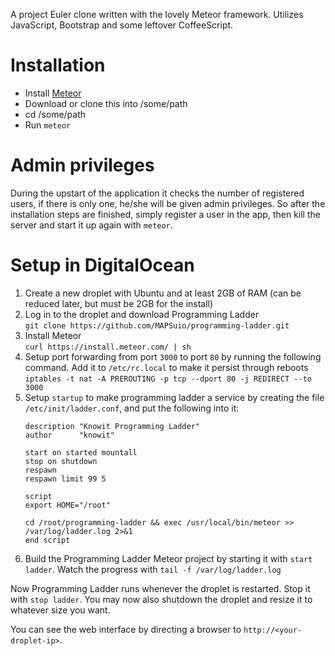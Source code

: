 A project Euler clone written with the lovely Meteor framework. Utilizes JavaScript, Bootstrap and some leftover CoffeeScript.

# Installation
- Install [Meteor](http://meteor.com)
- Download or clone this into /some/path
- cd /some/path
- Run `meteor`

# Admin privileges
During the upstart of the application it checks the number of registered users, if there is only one, he/she will be given admin privileges. So after the installation steps are finished, simply register a user in the app, then kill the server and start it up again with `meteor`.

# Setup in DigitalOcean
1. Create a new droplet with Ubuntu and at least 2GB of RAM (can be reduced later, but must be 2GB for the install)
2. Log in to the droplet and download Programming Ladder  
    `git clone https://github.com/MAPSuio/programming-ladder.git`
3. Install Meteor  
    `curl https://install.meteor.com/ | sh`
4. Setup port forwarding from port `3000` to port `80` by running the following
   command. Add it to `/etc/rc.local` to make it persist through reboots  
    `iptables -t nat -A PREROUTING -p tcp --dport 80 -j REDIRECT --to 3000`
5. Setup `startup` to make programming ladder a service by creating the file
   `/etc/init/ladder.conf`, and put the following into it:
    ```
    description "Knowit Programming Ladder"
    author      "knowit"

    start on started mountall
    stop on shutdown
    respawn
    respawn limit 99 5

    script
    export HOME="/root"

    cd /root/programming-ladder && exec /usr/local/bin/meteor >> /var/log/ladder.log 2>&1
    end script
    ```
6. Build the Programming Ladder Meteor project by starting it with `start ladder`. Watch the progress with `tail -f /var/log/ladder.log`

Now Programming Ladder runs whenever the droplet is restarted. Stop it with
`stop ladder`. You may now also shutdown the droplet and resize it to whatever
size you want.

You can see the web interface by directing a browser to
`http://<your-droplet-ip>`.
